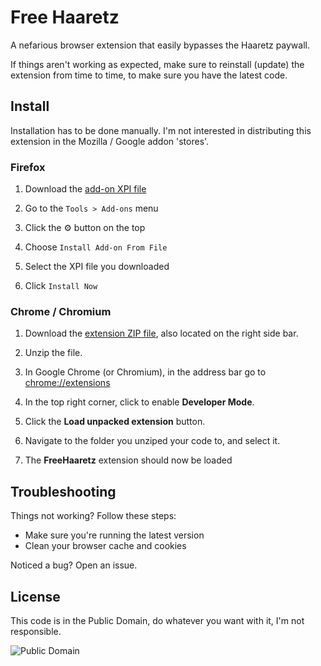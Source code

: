 # Free Haaretz

A nefarious browser extension that easily bypasses the Haaretz paywall.

If things aren't working as expected, make sure to reinstall (update) the extension from time to time, to make sure you have the latest code.

## Install

Installation has to be done manually. I'm not interested in distributing this extension in the Mozilla / Google addon 'stores'.

### Firefox

 1. Download the [add-on XPI file](dist/free-haaretz.xpi)

 2. Go to the `Tools > Add-ons` menu

 3. Click the ⚙ button on the top

 4. Choose `Install Add-on From File`

 5. Select the XPI file you downloaded

 6. Click `Install Now`

### Chrome / Chromium

 1. Download the [extension ZIP file](dist/free-haaretz.zip), also located on the right side bar.

 2. Unzip the file.

 3. In Google Chrome (or Chromium), in the address bar go to [chrome://extensions](chrome://extensions)

 4. In the top right corner, click to enable **Developer Mode**.

 5. Click the **Load unpacked extension** button.

 6. Navigate to the folder you unziped your code to, and select it.

 7. The **FreeHaaretz** extension should now be loaded

## Troubleshooting

Things not working? Follow these steps:

 - Make sure you're running the latest version
 - Clean your browser cache and cookies

Noticed a bug? Open an issue.

## License

This code is in the Public Domain, do whatever you want with it, I'm not responsible.

![Public Domain](https://i.creativecommons.org/p/mark/1.0/88x31.png)

